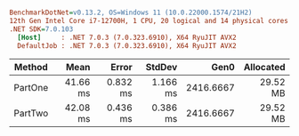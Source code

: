 ``` ini

BenchmarkDotNet=v0.13.2, OS=Windows 11 (10.0.22000.1574/21H2)
12th Gen Intel Core i7-12700H, 1 CPU, 20 logical and 14 physical cores
.NET SDK=7.0.103
  [Host]     : .NET 7.0.3 (7.0.323.6910), X64 RyuJIT AVX2
  DefaultJob : .NET 7.0.3 (7.0.323.6910), X64 RyuJIT AVX2


```
|  Method |     Mean |    Error |   StdDev |      Gen0 | Allocated |
|-------- |---------:|---------:|---------:|----------:|----------:|
| PartOne | 41.66 ms | 0.832 ms | 1.166 ms | 2416.6667 |  29.52 MB |
| PartTwo | 42.08 ms | 0.436 ms | 0.386 ms | 2416.6667 |  29.52 MB |
